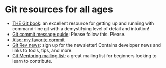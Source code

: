 # Git resources for all ages

- [THE Git book](https://git-scm.com/book/en/v2): an excellent resource for
  getting up and running with command-line git with a demystifying level of
  detail and intuition!
- [Git commit message
  guide](http://tbaggery.com/2008/04/19/a-note-about-git-commit-messages.html):
  Please follow this. Please.
- [Also: my favorite
  commit](https://fatbusinessman.com/2019/my-favourite-git-commit)
- [Git Rev news](https://git.github.io/rev_news/rev_news/): sign up for the
  newsletter! Contains developer news and links to tools, tips, and more.
- [Git Mentoring mailing
  list](https://groups.google.com/forum/#!forum/git-mentoring): a great mailing
  list for beginners looking to learn to contribute.
